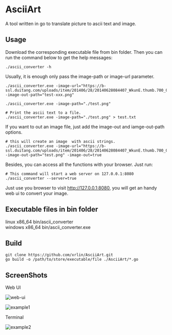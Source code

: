 # AsciiArt
A tool written in go to translate picture to ascii text and image.

## Usage
Download the corresponding executable file from bin folder. Then you can run the command below to get the help messages:
```shell
./ascii_converter -h 
```
Usually, it is enough only pass the image-path or image-url parameter.
```shell
./ascii_converter.exe -image-url="https://b-ssl.duitang.com/uploads/item/201406/28/20140628084407_WkunE.thumb.700_0.jpeg" -image-out-path="test-xxx.png"

./ascii_converter.exe -image-path="./test.png"

# Print the ascii text to a file.
./ascii_converter.exe -image-path="./test.png" > test.txt
```
If you want to out an image file, just add the image-out and iamge-out-path options.
```shell
# this will create an image  with ascii strings.
./ascii_converter.exe -image-url="https://b-ssl.duitang.com/uploads/item/201406/28/20140628084407_WkunE.thumb.700_0.jpeg" -image-out-path="test.png" -image-out=true
```

Besides, you can access all the functions with your browser. Just run:
```shell
# This command will start a web server on 127.0.0.1:8080
./ascii_converter --server=true
```
Just use you browser to visit http://127.0.0.1:8080, you will get an handy web ui to convert your image.

## Executable files in bin folder
linux x86_64  bin/ascii_converter  
windows x86_64 bin/ascii_converter.exe

## Build
```shell
git clone https://github.com/xrlin/AsciiArt.git
go build -o /path/to/store/executable/file ./AsciiArt/*.go
```

## ScreenShots
Web UI

![web-ui](https://raw.githubusercontent.com/xrlin/AsciiArt/master/screenshots/web-ui.png)

![example1](https://raw.githubusercontent.com/xrlin/AsciiArt/master/screenshots/example1.png)


Terminal

![example2](https://raw.githubusercontent.com/xrlin/AsciiArt/master/screenshots/example2.png)
